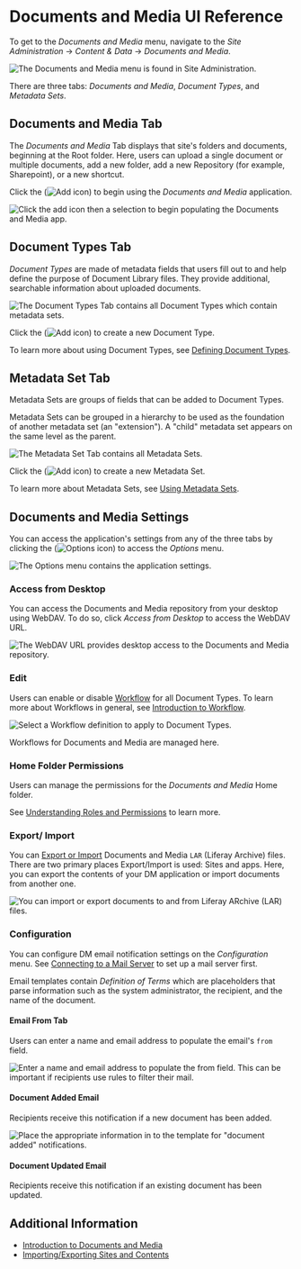 # Documents and Media UI Reference

To get to the _Documents and Media_ menu, navigate to the _Site Administration_ &rarr; _Content & Data_ &rarr; _Documents and Media_.

![The Documents and Media menu is found in Site Administration.](./documents-and-media-ui-reference/images/01.png)

There are three tabs: _Documents and Media_, _Document Types_, and _Metadata Sets_.

## Documents and Media Tab

The _Documents and Media_ Tab displays that site's folders and documents, beginning at the Root folder. Here, users can upload a single document or multiple documents, add a new folder, add a new Repository (for example, Sharepoint), or a new shortcut.

Click the (![Add icon](../../images/icon-add.png)) to begin using the _Documents and Media_ application.

![Click the add icon then a selection to begin populating the Documents and Media app.](./documents-and-media-ui-reference/images/04.png)

## Document Types Tab

_Document Types_ are made of metadata fields that users fill out to and help define the purpose of Document Library files. They provide additional, searchable information about uploaded documents. 

![The Document Types Tab contains all Document Types which contain metadata sets.](./documents-and-media-ui-reference/images/02.png)

Click the (![Add icon](../../images/icon-add.png)) to create a new Document Type.

To learn more about using Document Types, see [Defining Document Types](./uploading-and-managing/managing-metadata/defining-document-types.md).

## Metadata Set Tab

Metadata Sets are groups of fields that can be added to Document Types. 

Metadata Sets can be grouped in a hierarchy to be used as the foundation of another metadata set (an "extension"). A "child" metadata set appears on the same level as the parent.

![The Metadata Set Tab contains all Metadata Sets.](./documents-and-media-ui-reference/images/03.png)

Click the (![Add icon](../../images/icon-add.png)) to create a new Metadata Set.

To learn more about Metadata Sets, see [Using Metadata Sets](./uploading-and-managing/managing-metadata/using-metadata-sets.md).

## Documents and Media Settings

You can access the application's settings from any of the three tabs by clicking the (![Options icon](../../images/icon-options.png)) to access the _Options_ menu.

![The Options menu contains the application settings.](./documents-and-media-ui-reference/images/05.png)

### Access from Desktop

You can access the Documents and Media repository from your desktop using WebDAV. To do so, click _Access from Desktop_ to access the WebDAV URL.

![The WebDAV URL provides desktop access to the Documents and Media repository.](./documents-and-media-ui-reference/images/06.png)

### Edit

Users can enable or disable [Workflow](../../process-automation/workflow/user-guide/activating-workflow.md) for all Document Types. To learn more about Workflows in general, see [Introduction to Workflow](../../process-automation/workflow/user-guide/introduction-to-workflow.md).

![Select a Workflow definition to apply to Document Types.](./documents-and-media-ui-reference/images/07.png)

Workflows for Documents and Media are managed here.

### Home Folder Permissions

Users can manage the permissions for the _Documents and Media_ Home folder.

See [Understanding Roles and Permissions](../../users-and-permissions/roles-and-permissions/understanding-roles-and-permissions.md) to learn more.

### Export/ Import

You can [Export or Import](../../site-building/building-sites/importing-exporting-pages-and-content.md) Documents and Media `LAR` (Liferay Archive) files. There are two primary places Export/Import is used: Sites and apps. Here, you can export the contents of your DM application or import documents from another one.

![You can import or export documents to and from Liferay ARchive (LAR) files.](./documents-and-media-ui-reference/images/08.png)

### Configuration

You can configure DM email notification settings on the _Configuration_ menu. See [Connecting to a Mail Server](../../installation-and-upgrades/setting-up-liferay-dxp-configuring-mail/connecting-to-a-mail-server.md) to set up a mail server first.

Email templates contain _Definition of Terms_ which are placeholders that parse information such as the system administrator, the recipient, and the name of the document.

#### Email From Tab

Users can enter a name and email address to populate the email's `from` field.

![Enter a name and email address to populate the from field. This can be important if recipients use rules to filter their mail.](./documents-and-media-ui-reference/images/09.png)

#### Document Added Email

Recipients receive this notification if a new document has been added.

![Place the appropriate information in to the template for "document added" notifications.](./documents-and-media-ui-reference/images/10.png)

#### Document Updated Email

Recipients receive this notification if an existing document has been updated.

## Additional Information

* [Introduction to Documents and Media](./introduction-to-documents-and-media.md)
* [Importing/Exporting Sites and Contents](../../site-building/building-sites/importing-exporting-pages-and-content.md)

